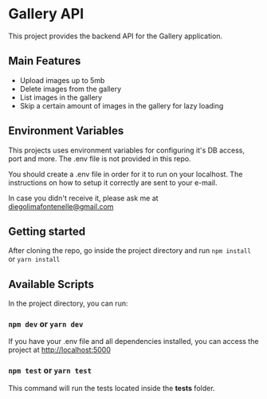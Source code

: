 # Gallery API
This project provides the backend API for the Gallery application.

## Main Features

* Upload images up to 5mb
* Delete images from the gallery
* List images in the gallery
* Skip a certain amount of images in the gallery for lazy loading 

## Environment Variables

This projects uses environment variables for configuring it's DB access, port and more. The .env file is not provided in this repo.

You should create a .env file in order for it to run on your localhost. The instructions on how to setup it correctly are sent to your e-mail.

In case you didn't receive it, please ask me at diegolimafontenelle@gmail.com

## Getting started

After cloning the repo, go inside the project directory and run `npm install` or `yarn install`

## Available Scripts

In the project directory, you can run:

### `npm dev` or `yarn dev`

If you have your .env file and all dependencies installed, you can access the project at [http://localhost:5000](http://localhost:5000)

### `npm test` or `yarn test`

This command will run the tests located inside the __tests__ folder. 
